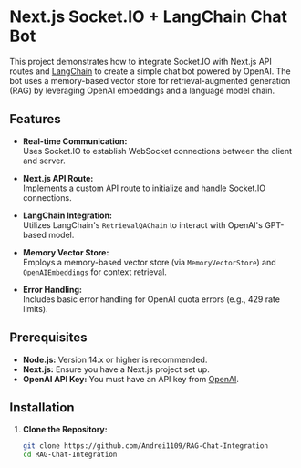 # Next.js Socket.IO + LangChain Chat Bot

This project demonstrates how to integrate Socket.IO with Next.js API routes and [LangChain](https://js.langchain.com/) to create a simple chat bot powered by OpenAI. The bot uses a memory-based vector store for retrieval-augmented generation (RAG) by leveraging OpenAI embeddings and a language model chain.

## Features

- **Real-time Communication:**  
  Uses Socket.IO to establish WebSocket connections between the client and server.

- **Next.js API Route:**  
  Implements a custom API route to initialize and handle Socket.IO connections.

- **LangChain Integration:**  
  Utilizes LangChain's `RetrievalQAChain` to interact with OpenAI's GPT-based model.

- **Memory Vector Store:**  
  Employs a memory-based vector store (via `MemoryVectorStore`) and `OpenAIEmbeddings` for context retrieval.

- **Error Handling:**  
  Includes basic error handling for OpenAI quota errors (e.g., 429 rate limits).

## Prerequisites

- **Node.js:** Version 14.x or higher is recommended.
- **Next.js:** Ensure you have a Next.js project set up.
- **OpenAI API Key:** You must have an API key from [OpenAI](https://platform.openai.com/).

## Installation

1. **Clone the Repository:**

   ```bash
   git clone https://github.com/Andrei1109/RAG-Chat-Integration
   cd RAG-Chat-Integration
   ```
